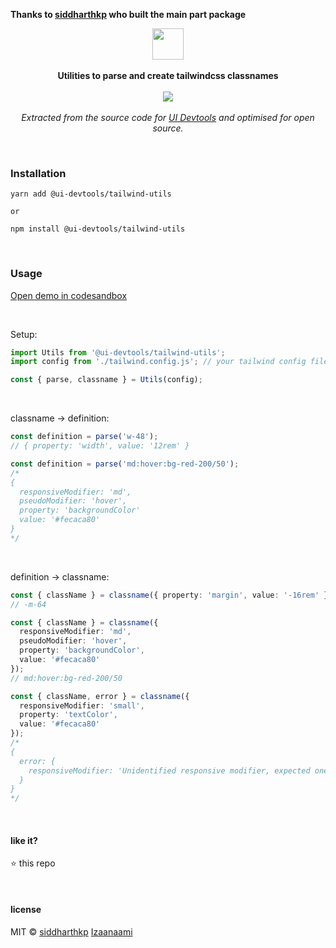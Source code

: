 **Thanks to [siddharthkp](https://github.com/siddharthkp) who built the main part package**

<p align="center">
  <img src="https://avatars2.githubusercontent.com/u/71650913?s=200&v=4" height="50px"/>
  <br><br>
  <b>Utilities to parse and create tailwindcss classnames</b>
  <br><br/>
  <img src="https://github.com/ui-devtools/tailwind-utils/actions/workflows/test.yml/badge.svg"/>
  <br><br>
  <i>Extracted from the source code for <a href="https://www.ui-devtools.com">UI Devtools</a> and optimised for open source.</i>
</p>

&nbsp;

### Installation

```
yarn add @ui-devtools/tailwind-utils

or

npm install @ui-devtools/tailwind-utils
```

&nbsp;

### Usage

[Open demo in codesandbox](https://codesandbox.io/s/tailwind-utils-m0lvu5?expanddevtools=1)

<br/>

Setup:

```ts
import Utils from '@ui-devtools/tailwind-utils';
import config from './tailwind.config.js'; // your tailwind config file, optional

const { parse, classname } = Utils(config);
```

<br/>

classname → definition:

```ts
const definition = parse('w-48');
// { property: 'width', value: '12rem' }

const definition = parse('md:hover:bg-red-200/50');
/* 
{ 
  responsiveModifier: 'md', 
  pseudoModifier: 'hover', 
  property: 'backgroundColor' 
  value: '#fecaca80'
}
*/
```
<br/>

definition → classname:

```ts
const { className } = classname({ property: 'margin', value: '-16rem' });
// -m-64

const { className } = classname({
  responsiveModifier: 'md',
  pseudoModifier: 'hover',
  property: 'backgroundColor',
  value: '#fecaca80'
});
// md:hover:bg-red-200/50

const { className, error } = classname({
  responsiveModifier: 'small',
  property: 'textColor',
  value: '#fecaca80'
});
/*
{
  error: {
    responsiveModifier: 'Unidentified responsive modifier, expected one of [sm, md, lg, xl, 2xl], got small'
  }
}
*/
```

&nbsp;

#### like it?

:star: this repo

&nbsp;

#### license

MIT © [siddharthkp](https://github.com/siddharthkp) [Izaanaami](https://github.com/Izaanaami)
